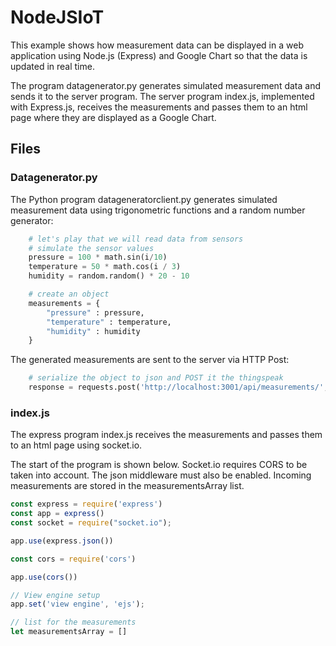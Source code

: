 # NodeJSIoT

This example shows how measurement data can be displayed in a web application using Node.js (Express) and Google Chart so that the data is updated in real time.

The program datagenerator.py generates simulated measurement data and sends it to the server program. The server program index.js, implemented with Express.js, receives the measurements and passes them to an html page where they are displayed as a Google Chart.

## Files

### Datagenerator.py

The Python program datageneratorclient.py generates simulated measurement data using trigonometric functions and a random number generator:

```python
    # let's play that we will read data from sensors
    # simulate the sensor values
    pressure = 100 * math.sin(i/10)
    temperature = 50 * math.cos(i / 3)
    humidity = random.random() * 20 - 10

    # create an object
    measurements = { 
        "pressure" : pressure,
        "temperature" : temperature,
        "humidity" : humidity
    }
```

The generated measurements are sent to the server via HTTP Post:

```python
    # serialize the object to json and POST it the thingspeak
    response = requests.post('http://localhost:3001/api/measurements/', json=measurements)
```

### index.js

The express program index.js receives the measurements and passes them to an html page using socket.io.

The start of the program is shown below. Socket.io requires CORS to be taken into account. The json middleware must also be enabled. Incoming measurements are stored in the measurementsArray list.

```javascript
const express = require('express')
const app = express()
const socket = require("socket.io");

app.use(express.json())

const cors = require('cors')

app.use(cors())

// View engine setup
app.set('view engine', 'ejs');

// list for the measurements
let measurementsArray = []
```
